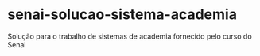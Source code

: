 # senai-solucao-sistema-academia
Solução para o trabalho de sistemas de academia fornecido pelo curso do Senai
